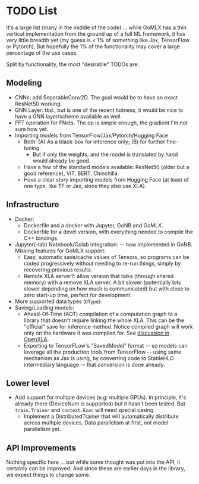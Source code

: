 # TODO List

It's a large list (many in the middle of the code) ... while GoMLX has a thin vertical implementation from the ground 
up of a full ML framework, it has very little breadth yet (my guess is < 1% of something like Jax, TensorFlow or
Pytorch). But hopefully the 1% of the functionality may cover a large percentage of the use cases.

Split by functionality, the most "desirable" TODOs are:

## Modeling

* CNNs: add SeparableConv2D. The goal would be to have an exact ResNet50 working.
* GNN Layer: tbd., but is one of the recent hotness, it would be nice to have a GNN layer/scheme available as well.
* FFT operation for FNets. The op is simple enough, the gradient I'm not sure how yet.
* Importing models from TensorFlow/Jax/Pytorch/Hugging Face
  * Both: (A) As a black-box for inference only; (B) for further fine-tuning.
    * But if only the weights, and the model is translated by hand would already be good.
  * Have a few of the standard models available: ResNet50 (older but a good reference), ViT, BERT, Chinchilla.
  * Have a clear story importing models from Hugging Face (at least of one type, like TF or Jax, since they
    also use XLA).

## Infrastructure

* Docker:
  * Dockerfile and a docker with Jupyter, GoNB and GoMLX.
  * Dockerfile for a devel version, with everything needed to compile the C++ bindings.
* Jupyter(-lab) Notebook/Colab integration: -- now implemented in GoNB. Missing features for GoMLX support:
  * Easy, automatic save/cache values of Tensors, so programs can be coded progressively without needing
    to re-run things, simply by recovering previous results.
  * Remote XLA server?: allow version that talks (through shared memory) with a remove XLA server. A bit
    slower (potentially lots slower depending on how much is communicated) but with close to zero
    start-up time, perfect for development.
* More supported data types (`DType`).
* Saving/Loading models:
  * Ahead-Of-Time (AOT) compilation of a computation graph to a library that doesn't require linking 
    the whole XLA. This can be the "official" save for inference method. Notice compiled graph will
    work only on the hardware it was compiled for. See [discussion in OpenXLA](https://groups.google.com/a/openxla.org/g/openxla-discuss/c/0RXscLOHWtc).
  * Exporting to TensorFLow's "SavedModel" format -- so models can leverage all the production tools
    from TensorFlow -- using same mechanism as Jax is using, by converting code to StableHLO intermediary
    language -- that conversion is done already.

## Lower level
* Add support for multiple devices (e.g: multiple GPUs). In principle, it's already there (DeviceNum is supported)
  but it hasn't been tested. But `train.Trainer` and `context.Exec` will need special casing.
  * Implement a DistributedTrainer that will automatically distribute across multiple devices. Data 
    parallelism at first, not model parallelism yet.

## API Improvements

Nothing specific here ... but while some thought was put into the API, it certainly can be improved.
And since these are earlier days in the library, we expect things to change some.
